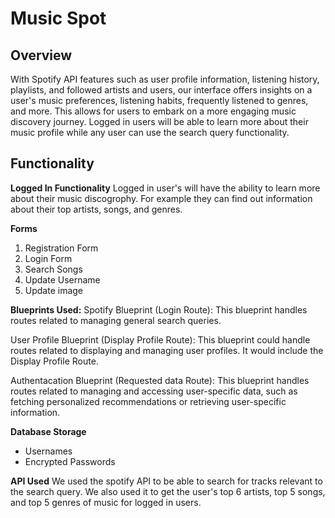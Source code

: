 

# Music Spot 

## Overview


With Spotify API features such as user profile information, listening history, playlists, and followed artists and users, our interface offers insights on a user's music preferences, listening habits, frequently listened to genres, and more. This allows for users to embark on a more engaging music discovery journey. Logged in users will be able to learn more about their music profile while any user can use the search query functionality.




## Functionality

**Logged In Functionality**
Logged in user's will have the ability to learn more about their music discogrophy. For example they can find out information about their top artists, songs, and genres.


 **Forms**
 1. Registration Form 
 2. Login Form 
 3. Search Songs
 4. Update Username
 5. Update image


**Blueprints Used:**
Spotify Blueprint (Login Route): This blueprint  handles routes related to managing general search queries.

User Profile Blueprint (Display Profile Route): This blueprint could handle routes related to displaying and managing user profiles. It would include the Display Profile Route.

Authentacation Blueprint (Requested data Route): This blueprint  handles routes related to managing and accessing user-specific data, such as fetching personalized recommendations or retrieving user-specific information. 

**Database Storage**
 - Usernames
 - Encrypted Passwords

**API Used**
We used the spotify API to be able to search for tracks relevant to the search query. We also used it to get the user's top 6 artists, top 5 songs, and top 5 genres of music for logged in users.



